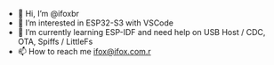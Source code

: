 - 👋 Hi, I’m @ifoxbr
- 👀 I’m interested in ESP32-S3 with VSCode
- 🌱 I’m currently learning ESP-IDF and need help on USB Host / CDC, OTA, Spiffs / LittleFs
- 📫 How to reach me ifox@ifox.com.r

<!---
ifoxbr/ifoxbr is a ✨ special ✨ repository because its `README.md` (this file) appears on your GitHub profile.
You can click the Preview link to take a look at your changes.
--->

